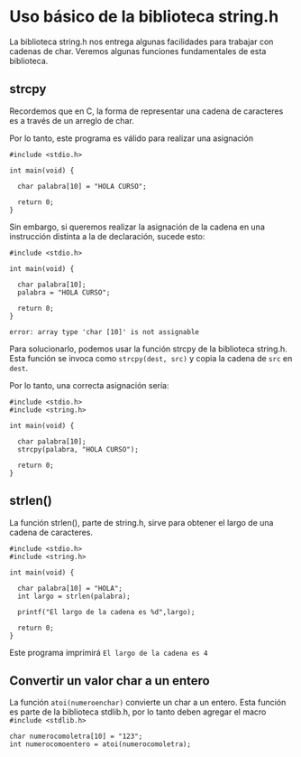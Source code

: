 # Uso básico de la biblioteca string.h

La biblioteca string.h nos entrega algunas facilidades para trabajar con cadenas de char. Veremos algunas funciones fundamentales de esta biblioteca.

## strcpy

Recordemos que en C, la forma de representar una cadena de caracteres es a través de un arreglo de char.

Por lo tanto, este programa es válido para realizar una asignación

```
#include <stdio.h>

int main(void) {

  char palabra[10] = "HOLA CURSO";
  
  return 0;
}
```

Sin embargo, si queremos realizar la asignación de la cadena en una instrucción distinta a la de declaración, sucede esto:

```
#include <stdio.h>

int main(void) {

  char palabra[10];
  palabra = "HOLA CURSO";
  
  return 0;
}
```
`error: array type 'char [10]' is not assignable`

Para solucionarlo, podemos usar la función strcpy de la biblioteca string.h. Esta función se invoca como  `strcpy(dest, src)` y copia la cadena de `src` en `dest`.

Por lo tanto, una correcta asignación sería:
```
#include <stdio.h>
#include <string.h>

int main(void) {

  char palabra[10];
  strcpy(palabra, "HOLA CURSO");
  
  return 0;
}
```


## strlen()

La función strlen(), parte de string.h, sirve para obtener el largo de una cadena de caracteres.

```
#include <stdio.h>
#include <string.h>

int main(void) {

  char palabra[10] = "HOLA";
  int largo = strlen(palabra);

  printf("El largo de la cadena es %d",largo);
  
  return 0;
}
```
Este programa imprimirá `El largo de la cadena es 4`




## Convertir un valor char a un entero

La función `atoi(numeroenchar)` convierte un char a un entero. Esta función es parte de la biblioteca stdlib.h, por lo tanto deben agregar el macro `#include <stdlib.h>`

```
char numerocomoletra[10] = "123";
int numerocomoentero = atoi(numerocomoletra);
```
